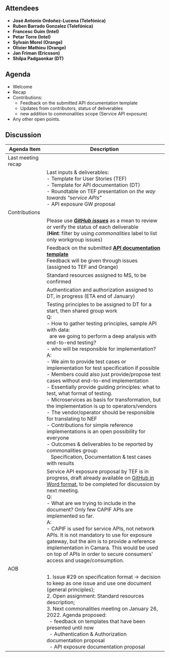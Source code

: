 ## Attendees

-   **José Antonio Ordoñez-Lucena (Telefónica)**
-   **Ruben Barrado Gonzalez (Telefónica)**
-   **Francesc Guim (Intel)**
-   **Petar Torre (Intel)**
-   **Sylvain Morel (Orange)**
-   **Olivier Mathieu (Orange)**
-   **Jan Friman (Ericsson)**
-   **Shilpa Padgaonkar (DT)**

## Agenda

-   Welcome
-   Recap
-   Contributions:
    -   Feedback on the submitted API documentation template
    -   Updates from contributors, status of deliverables
    -   new addition to commonalities scope (Service API exposure)
-   Any other open points.

## Discussion
Agenda Item |  Description
---- |  ----
Last meeting recap |  &nbsp;
 &nbsp;  |Last inputs & deliverables: <br/> -  Template for User Stories (TEF)<br/>-   Template for API documentation (DT)<br/>-   Roundtable on TEF presentation on _the way towards "service APIs"_<br/>-   API exposure GW proposal
Contributions |  &nbsp; 
&nbsp; | Please use  [_**GitHub issues**_](https://github.com/camaraproject/rep_main/issues?q=is%3Aopen+is%3Aissue+label%3Acommonalities) as a mean to review or verify the status of each deliverable<br/>(**Hint**: filter by using _commonalities_ label to list only workgroup issues)
&nbsp; | Feedback on the submitted [**API documentation template**](https://github.com/camaraproject/rep_main/blob/main/WorkingGroups/Commonalities/documentation/Deliverables/API-DocumentationTemplate.md) <br/>Feedback will be given through issues (assigned to TEF and Orange)
&nbsp; |Standard resources assigned to MS, to be confirmed
&nbsp; |Authentication and authorization assigned to DT, in progress (ETA end of January)
&nbsp; |Testing principles to be assigned to DT for a start, then shared group work <br/> Q: <br> - How to gather testing principles, sample API with data:<br/>&nbsp; are we going to perform a deep analysis with end-to-end testing?<br/> - who will be responsible for implementation? <br/>A:<br/>-   We aim to provide test cases or implementation for test specification if possible<br/>-   Members could also just provide/propose test cases without end-to-end implementation<br/>-   Essentially provide guiding principles: what to test, what format of testing. <br/>- Microservices as basis for transformation, but the implementation is up to operators/vendors <br/> - The vendor/operator should be responsible for translating to NEF <br/> - Contributions for simple reference implementations is an open possibility for everyone<br/> - Outcomes & deliverables to be reported by commonalities group:<br/>    &nbsp;&nbsp;  Specification, Documentation & test cases with results
&nbsp; |Service API exposure proposal by TEF is in progress, draft already available on [GitHub in Word format](https://github.com/camaraproject/rep_main/tree/main/WorkingGroups/Commonalities/documentation/Deliverables), to be completed for discussion by next meeting. <br/>Q:<br/> - What are we trying to include in the document? Only few CAPIF APIs are implemented so far.<br/>A: <br/>-  CAPIF is used for service APIs, not network APIs. It is not mandatory to use for exposure gateway, but the aim is to provide a reference implementation in Camara. This would be used on top of APIs in order to secure consumers' access and usage/consumption.
 AOB |
&nbsp; | 1.  Issue #29 on specification format → decision to keep as one issue and use one document (general principles); <br/> 2.  Open assignment: Standard resources description;<br/>3.  Next commonalities meeting on January 26, 2022. Agenda proposed: <br/>		&nbsp; -  feedback on templates that have been presented until now<br/>		&nbsp; -  Authentication & Authorization documentation proposal<br/>		&nbsp; -  API exposure documentation proposal
